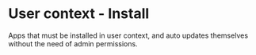 # User context - Install

Apps that must be installed in user context, and auto updates themselves without the need of admin permissions.
